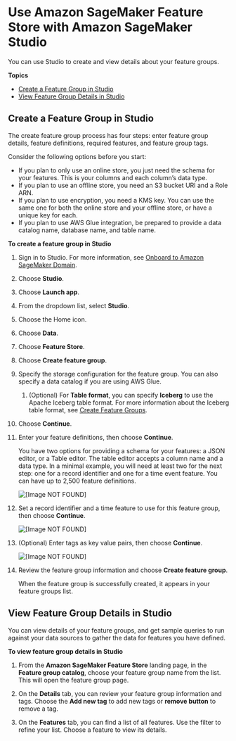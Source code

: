 # Use Amazon SageMaker Feature Store with Amazon SageMaker Studio<a name="feature-store-use-with-studio"></a>

 You can use Studio to create and view details about your feature groups\.

**Topics**
+ [Create a Feature Group in Studio](#feature-store-create-feature-group-studio)
+ [View Feature Group Details in Studio](#feature-store-view-feature-group-detail-studio)

## Create a Feature Group in Studio<a name="feature-store-create-feature-group-studio"></a>

 The create feature group process has four steps: enter feature group details, feature definitions, required features, and feature group tags\. 

 Consider the following options before you start: 
+  If you plan to only use an online store, you just need the schema for your features\. This is your columns and each column’s data type\.
+  If you plan to use an offline store, you need an S3 bucket URI and a Role ARN\.  
+  If you plan to use encryption, you need a KMS key\. You can use the same one for both the online store and your offline store, or have a unique key for each\.
+  If you plan to use AWS Glue integration, be prepared to provide a data catalog name, database name, and table name\.

**To create a feature group in Studio**

1. Sign in to Studio\. For more information, see [Onboard to Amazon SageMaker Domain](gs-studio-onboard.md)\.

1. Choose **Studio**\.

1. Choose **Launch app**\.

1. From the dropdown list, select **Studio**\.

1. Choose the Home icon\.

1. Choose **Data**\.

1. Choose **Feature Store**\.

1. Choose **Create feature group**\.

1. Specify the storage configuration for the feature group\. You can also specify a data catalog if you are using AWS Glue\.

   1. \(Optional\) For **Table format**, you can specify **Iceberg** to use the Apache Iceberg table format\. For more information about the Iceberg table format, see [Create Feature Groups](feature-store-create-feature-group.md)\.

1. Choose **Continue**\.

1. Enter your feature definitions, then choose **Continue**\.

   You have two options for providing a schema for your features: a JSON editor, or a Table editor\. The table editor accepts a column name and a data type\. In a minimal example, you will need at least two for the next step: one for a record identifier and one for a time event feature\. You can have up to 2,500 feature definitions\. 

    ![\[Image NOT FOUND\]](http://docs.aws.amazon.com/sagemaker/latest/dg/images/feature-store-group-feature-def.png) 

1. Set a record identifier and a time feature to use for this feature group, then choose **Continue**\.

    ![\[Image NOT FOUND\]](http://docs.aws.amazon.com/sagemaker/latest/dg/images/feature-store-group-required-features.png) 

1. \(Optional\) Enter tags as key value pairs, then choose **Continue**\. 

    ![\[Image NOT FOUND\]](http://docs.aws.amazon.com/sagemaker/latest/dg/images/feature-store-group-tags.png) 

1. Review the feature group information and choose **Create feature group**\.

   When the feature group is successfully created, it appears in your feature groups list\.

## View Feature Group Details in Studio<a name="feature-store-view-feature-group-detail-studio"></a>

You can view details of your feature groups, and get sample queries to run against your data sources to gather the data for features you have defined\.

**To view feature group details in Studio**

1.  From the **Amazon SageMaker Feature Store** landing page, in the **Feature group catalog**, choose your feature group name from the list\. This will open the feature group page\.

1. On the **Details** tab, you can review your feature group information and tags\. Choose the **Add new tag** to add new tags or **remove button** to remove a tag\. 

1. On the **Features** tab, you can find a list of all features\. Use the filter to refine your list\. Choose a feature to view its details\.